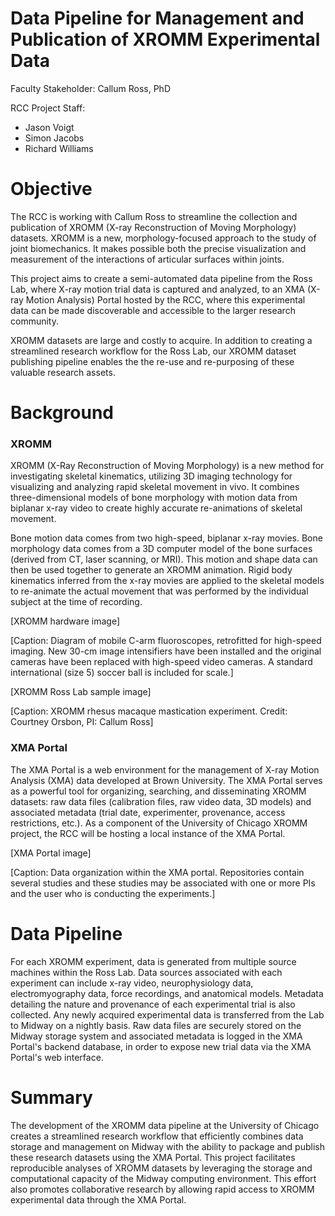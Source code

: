 # Data Pipeline for Management and Publication of XROMM Experimental Data

Faculty Stakeholder: Callum Ross, PhD  

RCC Project Staff:
* Jason Voigt
* Simon Jacobs
* Richard Williams


# Objective

The RCC is working with Callum Ross to streamline the collection and publication of XROMM (X-ray Reconstruction of Moving Morphology) datasets.  XROMM is a new, morphology-focused approach to the study of joint biomechanics. It makes possible both the precise visualization and measurement of the interactions of articular surfaces within joints.

This project aims to create a semi-automated data pipeline from the Ross Lab, where X-ray motion trial data is captured and analyzed, to an XMA (X-ray Motion Analysis) Portal hosted by the RCC, where this experimental data can be made discoverable and accessible to the larger research community.

XROMM datasets are large and costly to acquire.  In addition to creating a streamlined research workflow for the Ross Lab, our XROMM dataset publishing pipeline enables the the re-use and re-purposing of these valuable research assets.


# Background

### XROMM

XROMM (X-Ray Reconstruction of Moving Morphology) is a new method for investigating skeletal kinematics, utilizing 3D imaging technology for visualizing and analyzing rapid skeletal movement in vivo. It combines three-dimensional models of bone morphology with motion data from biplanar x-ray video to create highly accurate re-animations of skeletal movement.

Bone motion data comes from two high-speed, biplanar x-ray movies. Bone morphology data comes from a 3D computer model of the bone surfaces (derived from CT, laser scanning, or MRI). This motion and shape data can then be used together to generate an XROMM animation. Rigid body kinematics inferred from the x-ray movies are applied to the skeletal models to re-animate the actual movement that was performed by the individual subject at the time of recording.

[XROMM hardware image]

[Caption: Diagram of mobile C-arm fluoroscopes, retrofitted for high-speed imaging. New 30-cm image intensifiers have been installed and the original cameras have been replaced with high-speed video cameras. A standard international (size 5) soccer ball is included for scale.]

[XROMM Ross Lab sample image]

[Caption: XROMM rhesus macaque mastication experiment.  Credit: Courtney Orsbon, PI: Callum Ross]

### XMA Portal

The XMA Portal is a web environment for the management of X-ray Motion Analysis (XMA) data developed at Brown University.  The XMA Portal serves as a powerful tool for organizing, searching, and disseminating XROMM datasets: raw data files  (calibration files, raw video data, 3D models) and associated metadata (trial date,
experimenter, provenance, access restrictions, etc.).  As a component of the University of Chicago XROMM project, the RCC will be hosting a local instance of the XMA Portal.

[XMA Portal image]

[Caption: Data organization within the XMA portal. Repositories contain several studies and these studies may be associated with one or more PIs and the user who is conducting the experiments.]


# Data Pipeline

For each XROMM experiment, data is generated from multiple source machines
within the Ross Lab.  Data sources associated with each experiment can include x-ray video, neurophysiology data, electromyography data, force recordings, and anatomical models.  Metadata detailing the nature and provenance of each
experimental trial is also collected.  Any newly acquired experimental data is
transferred from the Lab to Midway on a nightly basis.  Raw data files are
securely stored on the Midway storage system and associated metadata is logged
in the XMA Portal's backend database, in order to expose new trial data via the
XMA Portal's web interface.


# Summary

The development of the XROMM data pipeline at the University of Chicago creates a streamlined research workflow that efficiently combines data storage and management on Midway with the ability to package and publish these research datasets using the XMA Portal.  This project facilitates reproducible analyses of XROMM datasets by leveraging the storage and computational capacity of the Midway computing environment.  This effort also promotes collaborative research by allowing rapid access to XROMM experimental data through the XMA Portal.
